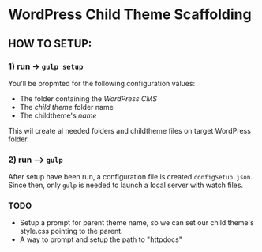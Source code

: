 # WordPress Child Theme Scaffolding

## HOW TO SETUP:

### 1) run -> `gulp setup`

You'll be propmted for the following configuration values:

- The folder containing the _WordPress CMS_
- The _child theme_ folder name
- The childtheme's _name_

This wil create al needed folders and childtheme files on target WordPress folder.

### 2) run --> `gulp`

After setup have been run, a configuration file is created `configSetup.json`.
Since then, only `gulp` is needed to launch a local server with watch files.

### TODO

- Setup a prompt for parent theme name, so we can set our child theme's style.css pointing to the parent.
- A way to prompt and setup the path to "httpdocs"
